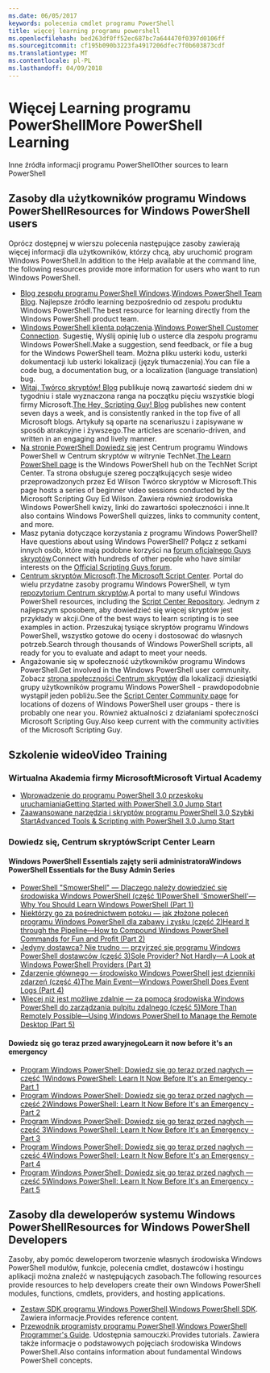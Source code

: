 ```yaml
---
ms.date: 06/05/2017
keywords: polecenia cmdlet programu PowerShell
title: więcej learning programu powershell
ms.openlocfilehash: bed263df0ff52ec687bc7a644470f0397d0106ff
ms.sourcegitcommit: cf195b090b3223fa4917206dfec7f0b603873cdf
ms.translationtype: MT
ms.contentlocale: pl-PL
ms.lasthandoff: 04/09/2018
---
```

# <a name="more-powershell-learning"></a><span data-ttu-id="82eb5-103">Więcej Learning programu PowerShell</span><span class="sxs-lookup"><span data-stu-id="82eb5-103">More PowerShell Learning</span></span>

<span data-ttu-id="82eb5-104">Inne źródła informacji programu PowerShell</span><span class="sxs-lookup"><span data-stu-id="82eb5-104">Other sources to learn PowerShell</span></span>

## <a name="resources-for-windows-powershell-users"></a><span data-ttu-id="82eb5-105">Zasoby dla użytkowników programu Windows PowerShell</span><span class="sxs-lookup"><span data-stu-id="82eb5-105">Resources for Windows PowerShell users</span></span>

<span data-ttu-id="82eb5-106">Oprócz dostępnej w wierszu polecenia następujące zasoby zawierają więcej informacji dla użytkowników, którzy chcą, aby uruchomić program Windows PowerShell.</span><span class="sxs-lookup"><span data-stu-id="82eb5-106">In addition to the Help available at the command line, the following resources provide more information for users who want to run Windows PowerShell.</span></span>

- <span data-ttu-id="82eb5-107">[Blog zespołu programu PowerShell Windows](http://blogs.msdn.com/b/powershell/).</span><span class="sxs-lookup"><span data-stu-id="82eb5-107">[Windows PowerShell Team Blog](http://blogs.msdn.com/b/powershell/).</span></span> <span data-ttu-id="82eb5-108">Najlepsze źródło learning bezpośrednio od zespołu produktu Windows PowerShell.</span><span class="sxs-lookup"><span data-stu-id="82eb5-108">The best resource for learning directly from the Windows PowerShell product team.</span></span>
- <span data-ttu-id="82eb5-109">[Windows PowerShell klienta połączenia](http://Connect.Microsoft.com/PowerShell).</span><span class="sxs-lookup"><span data-stu-id="82eb5-109">[Windows PowerShell Customer Connection](http://Connect.Microsoft.com/PowerShell).</span></span> <span data-ttu-id="82eb5-110">Sugestię, Wyślij opinię lub o usterce dla zespołu programu Windows PowerShell.</span><span class="sxs-lookup"><span data-stu-id="82eb5-110">Make a suggestion, send feedback, or file a bug for the Windows PowerShell team.</span></span> <span data-ttu-id="82eb5-111">Można pliku usterki kodu, usterki dokumentacji lub usterki lokalizacji (język tłumaczenia).</span><span class="sxs-lookup"><span data-stu-id="82eb5-111">You can file a code bug, a documentation bug, or a localization (language translation) bug.</span></span>
- <span data-ttu-id="82eb5-112">[Witaj, Twórco skryptów! Blog](https://blogs.technet.microsoft.com/heyscriptingguy/) publikuje nową zawartość siedem dni w tygodniu i stale wyznaczona ranga na początku pięciu wszystkie blogi firmy Microsoft.</span><span class="sxs-lookup"><span data-stu-id="82eb5-112">[The Hey, Scripting Guy! Blog](https://blogs.technet.microsoft.com/heyscriptingguy/) publishes new content seven days a week, and is consistently ranked in the top five of all Microsoft blogs.</span></span> <span data-ttu-id="82eb5-113">Artykuły są oparte na scenariuszu i zapisywane w sposób atrakcyjne i żywszego.</span><span class="sxs-lookup"><span data-stu-id="82eb5-113">The articles are scenario-driven, and written in an engaging and lively manner.</span></span>
- <span data-ttu-id="82eb5-114">[Na stronie PowerShell Dowiedz się](https://blogs.technet.microsoft.com/heyscriptingguy/2015/01/04/weekend-scripter-the-best-ways-to-learn-powershell/) jest Centrum programu Windows PowerShell w Centrum skryptów w witrynie TechNet.</span><span class="sxs-lookup"><span data-stu-id="82eb5-114">[The Learn PowerShell page](https://blogs.technet.microsoft.com/heyscriptingguy/2015/01/04/weekend-scripter-the-best-ways-to-learn-powershell/) is the Windows PowerShell hub on the TechNet Script Center.</span></span> <span data-ttu-id="82eb5-115">Ta strona obsługuje szereg początkujących sesje wideo przeprowadzonych przez Ed Wilson Twórco skryptów w Microsoft.</span><span class="sxs-lookup"><span data-stu-id="82eb5-115">This page hosts a series of beginner video sessions conducted by the Microsoft Scripting Guy Ed Wilson.</span></span> <span data-ttu-id="82eb5-116">Zawiera również środowiska Windows PowerShell kwizy, linki do zawartości społeczności i inne.</span><span class="sxs-lookup"><span data-stu-id="82eb5-116">It also contains Windows PowerShell quizzes, links to community content, and more.</span></span>
- <span data-ttu-id="82eb5-117">Masz pytania dotyczące korzystania z programu Windows PowerShell?</span><span class="sxs-lookup"><span data-stu-id="82eb5-117">Have questions about using Windows PowerShell?</span></span> <span data-ttu-id="82eb5-118">Połącz z setkami innych osób, które mają podobne korzyści na [forum oficjalnego Guys skryptów](http://social.technet.microsoft.com/forums/itcg/threads/).</span><span class="sxs-lookup"><span data-stu-id="82eb5-118">Connect with hundreds of other people who have similar interests on the [Official Scripting Guys forum](http://social.technet.microsoft.com/forums/itcg/threads/).</span></span>
- <span data-ttu-id="82eb5-119">[Centrum skryptów Microsoft](https://technet.microsoft.com/scriptcenter).</span><span class="sxs-lookup"><span data-stu-id="82eb5-119">[The Microsoft Script Center](https://technet.microsoft.com/scriptcenter).</span></span> <span data-ttu-id="82eb5-120">Portal do wielu przydatne zasoby programu Windows PowerShell, w tym [repozytorium Centrum skryptów](http://gallery.technet.microsoft.com/scriptcenter/).</span><span class="sxs-lookup"><span data-stu-id="82eb5-120">A portal to many useful Windows PowerShell resources, including the [Script Center Repository](http://gallery.technet.microsoft.com/scriptcenter/).</span></span> <span data-ttu-id="82eb5-121">Jednym z najlepszym sposobem, aby dowiedzieć się więcej skryptów jest przykłady w akcji.</span><span class="sxs-lookup"><span data-stu-id="82eb5-121">One of the best ways to learn scripting is to see examples in action.</span></span> <span data-ttu-id="82eb5-122">Przeszukaj tysiące skryptów programu Windows PowerShell, wszystko gotowe do oceny i dostosować do własnych potrzeb.</span><span class="sxs-lookup"><span data-stu-id="82eb5-122">Search through thousands of Windows PowerShell scripts, all ready for you to evaluate and adapt to meet your needs.</span></span>
- <span data-ttu-id="82eb5-123">Angażowanie się w społeczność użytkowników programu Windows PowerShell.</span><span class="sxs-lookup"><span data-stu-id="82eb5-123">Get involved in the Windows PowerShell user community.</span></span> <span data-ttu-id="82eb5-124">Zobacz [strona społeczności Centrum skryptów](https://technet.microsoft.com/scriptcenter/hh182567.aspx) dla lokalizacji dziesiątki grupy użytkowników programu Windows PowerShell - prawdopodobnie wystąpił jeden pobliżu.</span><span class="sxs-lookup"><span data-stu-id="82eb5-124">See the [Script Center Community page](https://technet.microsoft.com/scriptcenter/hh182567.aspx) for locations of dozens of Windows PowerShell user groups - there is probably one near you.</span></span> <span data-ttu-id="82eb5-125">Również aktualności z działaniami społeczności Microsoft Scripting Guy.</span><span class="sxs-lookup"><span data-stu-id="82eb5-125">Also keep current with the community activities of the Microsoft Scripting Guy.</span></span>

## <a name="video-training"></a><span data-ttu-id="82eb5-126">Szkolenie wideo</span><span class="sxs-lookup"><span data-stu-id="82eb5-126">Video Training</span></span>

### <a name="microsoft-virtual-academy"></a><span data-ttu-id="82eb5-127">Wirtualna Akademia firmy Microsoft</span><span class="sxs-lookup"><span data-stu-id="82eb5-127">Microsoft Virtual Academy</span></span>
- [<span data-ttu-id="82eb5-128">Wprowadzenie do programu PowerShell 3.0 przeskoku uruchamiania</span><span class="sxs-lookup"><span data-stu-id="82eb5-128">Getting Started with PowerShell 3.0 Jump Start</span></span>](https://mva.microsoft.com/en-US/training-courses/getting-started-with-powershell-30-jump-start-8276)
- [<span data-ttu-id="82eb5-129">Zaawansowane narzędzia i skryptów programu PowerShell 3.0 Szybki Start</span><span class="sxs-lookup"><span data-stu-id="82eb5-129">Advanced Tools & Scripting with PowerShell 3.0 Jump Start</span></span>](https://mva.microsoft.com/en-US/training-courses/advanced-tools-scripting-with-powershell-30-jump-start-8231)

### <a name="script-center-learn"></a><span data-ttu-id="82eb5-130">Dowiedz się, Centrum skryptów</span><span class="sxs-lookup"><span data-stu-id="82eb5-130">Script Center Learn</span></span>
#### <a name="windows-powershell-essentials-for-the-busy-admin-series"></a><span data-ttu-id="82eb5-131">Windows PowerShell Essentials zajęty serii administratora</span><span class="sxs-lookup"><span data-stu-id="82eb5-131">Windows PowerShell Essentials for the Busy Admin Series</span></span>
- [<span data-ttu-id="82eb5-132">PowerShell "SmowerShell" — Dlaczego należy dowiedzieć się środowiska Windows PowerShell &#40;część 1&#41;</span><span class="sxs-lookup"><span data-stu-id="82eb5-132">PowerShell 'SmowerShell'—Why You Should Learn Windows PowerShell &#40;Part 1&#41;</span></span>](http://dlbmodigital.microsoft.com/webcasts/wmv/23976_Dnl_L.wmv)
- [<span data-ttu-id="82eb5-133">Niektórzy go za pośrednictwem potoku — jak złożone poleceń programu Windows PowerShell dla zabawy i zysku &#40;część 2&#41;</span><span class="sxs-lookup"><span data-stu-id="82eb5-133">Heard It through the Pipeline—How to Compound Windows PowerShell Commands for Fun and Profit &#40;Part 2&#41;</span></span>](http://dlbmodigital.microsoft.com/webcasts/wmv/23977_Dnl_L.wmv)
- [<span data-ttu-id="82eb5-134">Jedyny dostawca? Nie trudno — przyjrzeć się programu Windows PowerShell dostawców &#40;część 3&#41;</span><span class="sxs-lookup"><span data-stu-id="82eb5-134">Sole Provider? Not Hardly—A Look at Windows PowerShell Providers &#40;Part 3&#41;</span></span>](http://dlbmodigital.microsoft.com/webcasts/wmv/23978_Dnl_L.wmv)
- [<span data-ttu-id="82eb5-135">Zdarzenie głównego — środowisko Windows PowerShell jest dzienniki zdarzeń &#40;część 4&#41;</span><span class="sxs-lookup"><span data-stu-id="82eb5-135">The Main Event—Windows PowerShell Does Event Logs &#40;Part 4&#41;</span></span>](http://dlbmodigital.microsoft.com/webcasts/wmv/23979_Dnl_L.wmv)
- [<span data-ttu-id="82eb5-136">Więcej niż jest możliwe zdalnie — za pomocą środowiska Windows PowerShell do zarządzania pulpitu zdalnego &#40;część 5&#41;</span><span class="sxs-lookup"><span data-stu-id="82eb5-136">More Than Remotely Possible—Using Windows PowerShell to Manage the Remote Desktop &#40;Part 5&#41;</span></span>](http://dlbmodigital.microsoft.com/webcasts/wmv/23980_Dnl_L.wmv)

#### <a name="learn-it-now-before-its-an-emergency"></a><span data-ttu-id="82eb5-137">Dowiedz się go teraz przed awaryjnego</span><span class="sxs-lookup"><span data-stu-id="82eb5-137">Learn it now before it's an emergency</span></span>
- [<span data-ttu-id="82eb5-138">Program Windows PowerShell: Dowiedz się go teraz przed nagłych — część 1</span><span class="sxs-lookup"><span data-stu-id="82eb5-138">Windows PowerShell: Learn It Now Before It's an Emergency - Part 1</span></span>](http://dlbmodigital.microsoft.com/webcasts/wmv/1032481530_Dnl_L.wmv)
- [<span data-ttu-id="82eb5-139">Program Windows PowerShell: Dowiedz się go teraz przed nagłych — część 2</span><span class="sxs-lookup"><span data-stu-id="82eb5-139">Windows PowerShell: Learn It Now Before It's an Emergency - Part 2</span></span>](http://dlbmodigital.microsoft.com/webcasts/wmv/1032481542_Dnl_L.wmv)
- [<span data-ttu-id="82eb5-140">Program Windows PowerShell: Dowiedz się go teraz przed nagłych — część 3</span><span class="sxs-lookup"><span data-stu-id="82eb5-140">Windows PowerShell: Learn It Now Before It's an Emergency - Part 3</span></span>](http://dlbmodigital.microsoft.com/webcasts/wmv/1032481548_Dnl_L.wmv)
- [<span data-ttu-id="82eb5-141">Program Windows PowerShell: Dowiedz się go teraz przed nagłych — część 4</span><span class="sxs-lookup"><span data-stu-id="82eb5-141">Windows PowerShell: Learn It Now Before It's an Emergency - Part 4</span></span>](http://dlbmodigital.microsoft.com/webcasts/wmv/1032481552_Dnl_L.wmv)
- [<span data-ttu-id="82eb5-142">Program Windows PowerShell: Dowiedz się go teraz przed nagłych — część 5</span><span class="sxs-lookup"><span data-stu-id="82eb5-142">Windows PowerShell: Learn It Now Before It's an Emergency - Part 5</span></span>](http://dlbmodigital.microsoft.com/webcasts/wmv/1032481554_Dnl_L.wmv)

## <a name="resources-for-windows-powershell-developers"></a><span data-ttu-id="82eb5-143">Zasoby dla deweloperów systemu Windows PowerShell</span><span class="sxs-lookup"><span data-stu-id="82eb5-143">Resources for Windows PowerShell Developers</span></span>

<span data-ttu-id="82eb5-144">Zasoby, aby pomóc deweloperom tworzenie własnych środowiska Windows PowerShell modułów, funkcje, polecenia cmdlet, dostawców i hostingu aplikacji można znaleźć w następujących zasobach.</span><span class="sxs-lookup"><span data-stu-id="82eb5-144">The following resources provide resources to help developers create their own Windows PowerShell modules, functions, cmdlets, providers, and hosting applications.</span></span>

- <span data-ttu-id="82eb5-145">[Zestaw SDK programu Windows PowerShell](http://go.microsoft.com/fwlink/p/?LinkID=89595).</span><span class="sxs-lookup"><span data-stu-id="82eb5-145">[Windows PowerShell SDK](http://go.microsoft.com/fwlink/p/?LinkID=89595).</span></span> <span data-ttu-id="82eb5-146">Zawiera informacje.</span><span class="sxs-lookup"><span data-stu-id="82eb5-146">Provides reference content.</span></span>
- <span data-ttu-id="82eb5-147">[Przewodnik programisty programu PowerShell](http://go.microsoft.com/fwlink/p/?LinkID=89596).</span><span class="sxs-lookup"><span data-stu-id="82eb5-147">[Windows PowerShell Programmer's Guide](http://go.microsoft.com/fwlink/p/?LinkID=89596).</span></span> <span data-ttu-id="82eb5-148">Udostępnia samouczki.</span><span class="sxs-lookup"><span data-stu-id="82eb5-148">Provides tutorials.</span></span> <span data-ttu-id="82eb5-149">Zawiera także informacje o podstawowych pojęciach środowiska Windows PowerShell.</span><span class="sxs-lookup"><span data-stu-id="82eb5-149">Also contains information about fundamental Windows PowerShell concepts.</span></span>